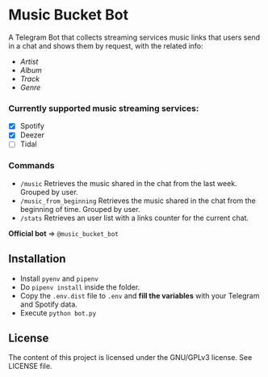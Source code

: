 # Music Bucket Bot

A Telegram Bot that collects streaming services music links that users send in a chat and shows them by request, with the related info:
- *Artist*
- *Album*
- *Track*
- *Genre*

### Currently supported music streaming services:
- [x] Spotify
- [x] Deezer
- [ ] Tidal

### Commands
- ```/music``` Retrieves the music shared in the chat from the last week. Grouped by user.
- ```/music_from_beginning``` Retrieves the music shared in the chat from the beginning of time. Grouped by user.
- ```/stats``` Retrieves an user list with a links counter for the current chat.


**Official bot** => ```@music_bucket_bot```

## Installation
- Install ```pyenv``` and ```pipenv```
- Do ```pipenv install``` inside the folder.
- Copy the ```.env.dist``` file to ```.env``` and **fill the variables** with your Telegram and Spotify data.
- Execute ```python bot.py```

## License
The content of this project is licensed under the GNU/GPLv3 license. See LICENSE file.
